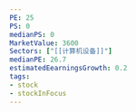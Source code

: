 ```yaml
---
PE: 25
PS: 0
medianPS: 0
MarketValue: 3600
Sectors: ["[[计算机设备]]"]
medianPE: 26.7
estimatedEearningsGrowth: 0.2
tags:
- stock
- stockInFocus 
---
```

